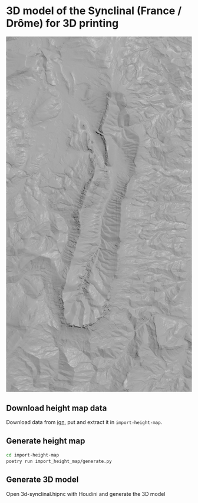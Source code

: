 # 3D model of the Synclinal (France / Drôme) for 3D printing

![Preview](model.png)

## Download height map data

Download data from [ign](https://geoservices.ign.fr/rgealti), put and extract it in `import-height-map`.

## Generate height map

```bash
cd import-height-map
poetry run import_height_map/generate.py
```

## Generate 3D model

Open 3d-synclinal.hipnc with Houdini and generate the 3D model
